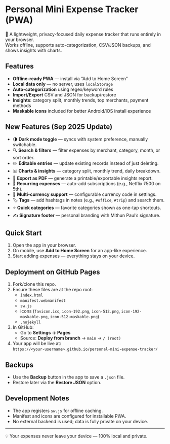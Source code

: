 # Personal Mini Expense Tracker (PWA)

📱 A lightweight, privacy-focused daily expense tracker that runs entirely in your browser.  
Works offline, supports auto-categorization, CSV/JSON backups, and shows insights with charts.

## Features
- **Offline-ready PWA** — install via “Add to Home Screen”
- **Local data only** — no server, uses `localStorage`
- **Auto-categorization** using regex/keyword rules
- **Import/Export** CSV and JSON for backup/restore
- **Insights**: category split, monthly trends, top merchants, payment methods
- **Maskable icons** included for better Android/iOS install experience

## New Features (Sep 2025 Update)
- 🌗 **Dark mode toggle** — syncs with system preference, manually switchable.  
- 🔍 **Search & filters** — filter expenses by merchant, category, month, or sort order.  
- ✏️ **Editable entries** — update existing records instead of just deleting.  
- 📊 **Charts & insights** — category split, monthly trend, daily breakdown.  
- 💾 **Export as PDF** — generate a printable/exportable insights report.  
- 🔁 **Recurring expenses** — auto-add subscriptions (e.g., Netflix ₹500 on 5th).  
- 💱 **Multi-currency support** — configurable currency code in settings.  
- 🏷️ **Tags** — add hashtags in notes (e.g., `#office`, `#trip`) and search them.  
- ⭐ **Quick categories** — favorite categories shown as one-tap shortcuts.  
- ✍️ **Signature footer** — personal branding with Mithun Paul’s signature.

## Quick Start
1. Open the app in your browser.
2. On mobile, use **Add to Home Screen** for an app-like experience.
3. Start adding expenses — everything stays on your device.

## Deployment on GitHub Pages
1. Fork/clone this repo.
2. Ensure these files are at the repo root:
   - `index.html`
   - `manifest.webmanifest`
   - `sw.js`
   - icons (`favicon.ico`, `icon-192.png`, `icon-512.png`, `icon-192-maskable.png`, `icon-512-maskable.png`)
   - `.nojekyll`
3. In GitHub:  
   - Go to **Settings → Pages**  
   - Source: **Deploy from branch** → `main` → `/ (root)`  
4. Your app will be live at:  
   `https://<your-username>.github.io/personal-mini-expense-tracker/`

## Backups
- Use the **Backup** button in the app to save a `.json` file.
- Restore later via the **Restore JSON** option.

## Development Notes
- The app registers `sw.js` for offline caching.
- Manifest and icons are configured for installable PWA.
- No external backend is used; data is fully private on your device.

---

💡 Your expenses never leave your device — 100% local and private.
